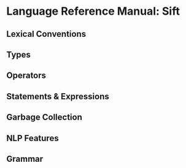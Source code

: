 # Language Reference Manual: Sift

## Lexical Conventions

## Types

## Operators 

## Statements & Expressions

## Garbage Collection 

## NLP Features 

## Grammar